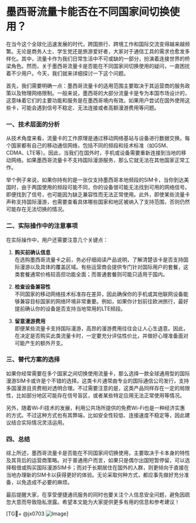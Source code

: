 # 墨西哥流量卡能否在不同国家间切换使用？

在当今这个全球化迅速发展的时代，跨国旅行、跨境工作和国际交流变得越来越频繁。无论是商务人士、学生党还是旅游爱好者，大家对于通信工具的需求也愈发多样化。其中，流量卡作为我们日常生活中不可或缺的一部分，扮演着连接世界的桥梁角色。然而，关于墨西哥流量卡是否能在不同国家间切换使用的疑问，一直困扰着不少用户。今天，我们就来详细探讨一下这个问题。

首先，我们需要明确一点：墨西哥流量卡的适用范围主要取决于其运营商的服务政策以及物理网络限制。一般来说，墨西哥的大部分流量卡是专为本国市场设计的，这意味着它们的主要功能和服务是在墨西哥境内有效。如果用户尝试在国外使用这些卡，可能会遇到信号不稳定、无法连接或者高额漫游费用等问题。

### 一、技术层面的分析

从技术角度来看，流量卡的工作原理是通过移动网络基站与设备进行数据交换。每个国家都有自己的移动通信网络，包括不同的频段和技术标准（如GSM、CDMA、LTE等）。因此，当我们在国外时，手机或设备需要重新连接到当地的移动网络。如果墨西哥流量卡不支持国际漫游服务，那么它就无法在其他国家正常工作。

举个例子来说，如果你持有的是一张仅支持墨西哥本地频段的SIM卡，当你到达美国时，由于两国使用的频段可能不同，你的设备很可能无法找到可用的网络信号。即便找到了信号，也可能因为缺乏兼容性而无法正常使用。此外，即使某些流量卡声称支持国际漫游，也需要查看具体哪些国家和地区被纳入了支持范围，否则仍然可能存在无法切换的情况。

### 二、实际操作中的注意事项

在实际操作中，用户还需要注意几个关键点：

1. **购买前确认信息**  
   在选购墨西哥流量卡之前，务必仔细阅读产品说明，了解清楚该卡是否支持国际漫游以及具体的覆盖区域。有些运营商会提供专门针对国际用户的套餐，这类套餐通常价格较高但功能全面；而普通套餐则可能只适用于国内。

2. **检查设备兼容性**  
   不同国家的移动网络技术标准存在差异，因此确保你的手机或其他联网设备能够兼容目标国家的网络环境非常重要。例如，如果你计划前往欧洲旅行，最好提前确认你的设备是否支持当地常用的LTE频段。

3. **留意漫游费用**  
   即便某些流量卡支持国际漫游，高昂的漫游费用往往会让人心生退意。因此，在决定是否购买此类流量卡时，一定要充分评估性价比，并做好心理准备面对可能产生的额外开支。

### 三、替代方案的选择

如果你经常需要在多个国家之间切换使用流量卡，那么选择一款全球通用型的国际漫游SIM卡或许是个不错的选择。这类卡片通常由专业的国际通信公司发行，支持多国漫游且资费相对透明合理。不过需要注意的是，这类产品同样存在一定的局限性，比如部分地区可能存在信号盲区，或者某些特定应用无法正常使用等情况。

另外，随着Wi-Fi技术的发展，利用公共场所提供的免费Wi-Fi也是一种经济实惠的方式。不过这种方式也有其弊端，比如安全性较低、连接速度不稳定等，因此建议结合实际情况灵活运用。

### 四、总结

综上所述，墨西哥流量卡是否能在不同国家间切换使用，主要取决于卡本身的特性及其背后的运营商策略。对于普通用户而言，如果只是偶尔出国短暂停留，可以选择租借或购买国际漫游SIM卡；而对于长期居住在国外的人群，则更倾向于直接在当地办理新的SIM卡以获得更好的体验。无论采取何种方式，都应事先做好充分准备，以免造成不必要的麻烦。

最后提醒大家，在享受便捷通讯服务的同时也要关注个人信息安全问题，避免因疏忽大意而导致隐私泄露。希望本文能为大家提供更多有用的信息和参考建议！

[TG💪+ @jx0703 ![Image](https://github.com/user-attachments/assets/dbca1d08-cadb-493c-b0ec-ad6f7a83f270)]